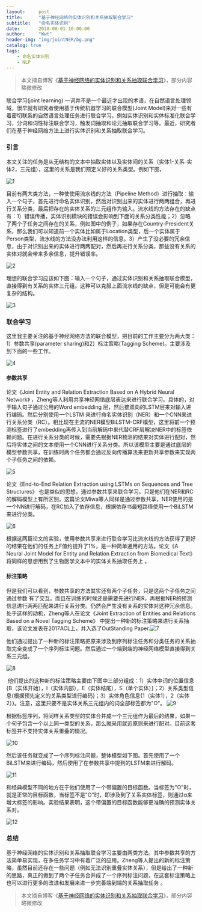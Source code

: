 ```yaml
---
layout:     post
title:      "基于神经网络的实体识别和关系抽取联合学习"
subtitle:   "命名实体识别"
date:       2018-08-01 10:00:00
author:     "Wwt"
header-img: "img/jointNER/bg.png"
catalog: true
tags:  
    - 命名实体识别
	- NLP
---
```


>本文摘自博客《[基于神经网络的实体识别和关系抽取联合学习](https://www.cnblogs.com/robert-dlut/p/7710735.html)》，部分内容略微修改


联合学习(joint learning) 一词并不是一个最近才出现的术语，在自然语言处理领域，很早就有研究者使用基于传统机器学习的联合模型(Joint Model)来对一些有着密切联系的自然语言处理任务进行联合学习。例如实体识别和实体标准化联合学习，分词和词性标注联合学习，触发词抽取和论元抽取联合学习等。最近，研究者们在基于神经网络方法上进行实体识别和关系抽取联合学习。

### 引言

本文关注的任务是从无结构的文本中抽取实体以及实体间的关系（实体1-关系-实体2，三元组），这里的关系是我们预定义好的关系类型。例如下图，

![1](/img/jointNER/1.png)

目前有两大类方法，一种使使用流水线的方法（Pipeline Method）进行抽取：输入一个句子，首先进行命名实体识别，然后对识别出来的实体进行两两组合，再进行关系分类，最后把存在的实体关系的三元组作为输入。流水线的方法存在的缺点有：1）错误传播，实体识别模块的错误会影响到下面的关系分类性能；2）忽略了两个子任务之间存在的关系，例如图中的例子，如果存在Country-President关系，那么我们可以知道前一个实体比如属于Location类型，后一个实体属于Person类型，流水线的方法没办法利用这样的信息。3）产生了没必要的冗余信息，由于对识别出来的实体进行两两配对，然后再进行关系分类，那些没有关系的实体对就会带来多余信息，提升错误率。

![2](/img/jointNER/2.png)

理想的联合学习应该如下图：输入一个句子，通过实体识别和关系抽取联合模型，直接得到有关系的实体三元组。这种可以克服上面流水线的缺点，但是可能会有更复杂的结构。

![3](/img/jointNER/3.png)

### 联合学习

这里我主要关注的基于神经网络方法的联合模型，把目前的工作主要分为两大类：1）参数共享(parameter sharing)和2）标注策略(Tagging Scheme)。主要涉及到下面的一些工作。

![4](/img/jointNER/4.png)

#### 参数共享

论文《Joint Entity and Relation Extraction Based on A Hybrid Neural Network》 ，Zheng等人利用共享神经网络底层表达来进行联合学习。具体的，对于输入句子通过公用的Word embedding 层，然后接双向的LSTM层来对输入进行编码。然后分别使用一个LSTM 来进行命名实体识别（NER）和一个CNN来进行关系分类（RC）。相比现在主流的NER模型BiLSTM-CRF模型，这里将前一个预测标签进行了embedding再传入到当前解码中来代替CRF层解决NER中的标签依赖问题。在进行关系分类的时候，需要先根据NER预测的结果对实体进行配对，然后将实体之间的文本使用一个CNN进行关系分类。所以该模型主要是通过底层的模型参数共享，在训练时两个任务都会通过反向传播算法来更新共享参数来实现两个子任务之间的依赖。

![5](/img/jointNER/5.png)

论文《End-to-End Relation Extraction using LSTMs on Sequences and Tree Structures》 也是类似的思想，通过参数共享来联合学习。只是他们在NER和RC的解码模型上有所区别。这篇论文Miwa等人同样是通过参数共享，NER使用的是一个NN进行解码，在RC加入了依存信息，根据依存书最短路径使用一个BiLSTM来进行分类。

![6](/img/jointNER/6.png)

根据这两篇论文的实验，使用参数共享来进行联合学习比流水线的方法获得了更好的结果在他们的任务上F值约提升了1%，是一种简单通用的方法。论文《A Neural Joint Model for Entity and Relation Extraction from Biomedical Text》将同样的思想用到了生物医学文本中的实体关系抽取任务上 。

#### 标注策略

但是我们可以看到，参数共享的方法其实还有两个子任务，只是这两个子任务之间通过参数 有了交互。而且在训练的时候还是需要先进行NER，再根据NER的预测信息进行两两匹配来进行关系分类。仍然会产生没有关系的实体对这种冗余信息。处于这样的动机，Zheng等人在论文《Joint Extraction of Entities and Relations Based on a Novel Tagging Scheme》 中提出一种新的标注策略来进行关系抽取，该论文发表在2017ACL上，并入选了OutStanding Paper.![7](/img/jointNER/7.png)

他们通过提出了一种新的标注策略把原来涉及到序列标注任务和分类任务的关系抽取完全变成了一个序列标注问题。然后通过一个端到端的神经网络模型直接得到关系三元组。

![8](/img/jointNER/8.png)

 他们提出的这种新的标注策略主要由下图中三部分组成：1）实体中词的位置信息{B（实体开始），I（实体内部），E（实体结尾），S（单个实体）}；2）关系类型信息{根据预先定义的关系类型进行编码}；3）实体角色信息{1（实体1），2（实体2）}。注意，这里只要不是实体关系三元组内的词全部标签都为"O"。 ![9](/img/jointNER/9.png)

根据标签序列，将同样关系类型的实体合并成一个三元组作为最后的结果，如果一个句子包含一个以上同一类型的关系，那么就采用就近原则来进行配对。目前这套标签并不支持实体关系重叠的情况。 

![10](/img/jointNER/10.png)

然后该任务就变成了一个序列标注问题，整体模型如下图。首先使用了一个BiLSTM来进行编码，然后使用了在参数共享中提到的LSTM来进行解码。 

![11](/img/jointNER/11.png)

和经典模型不同的地方在于他们使用了一个带偏置的目标函数。当标签为"O"时，就是正常的目标函数，当标签不是"O"时，即涉及到了关系实体标签，则通过α来增大标签的影响。实验结果表明，这个带偏置的目标函数能够更准确的预测实体关系对。

 ![12](/img/jointNER/12.png)



### 总结

基于神经网络的实体识别和关系抽取联合学习主要由两类方法。其中参数共享的方法简单易实现，在多任务学习中有着广泛的应用。Zheng等人提出的新的标注策略，虽然目前还存在一些问题（例如无法识别重叠实体关系），但是给出了一种新的思路，真正的做到了两个子任务合并成了一个序列标注问题，在这套标注策略上也可以进行更多的改进和发展来进一步完善端到端的关系抽取任务 。

> 本文摘自博客《[基于神经网络的实体识别和关系抽取联合学习](https://www.cnblogs.com/robert-dlut/p/7710735.html)》，部分内容略微修改











